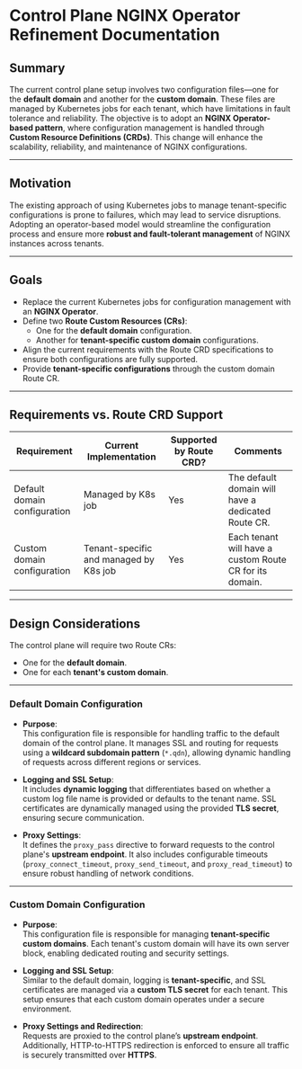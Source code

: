 # Control Plane NGINX Operator Refinement Documentation

## Summary
The current control plane setup involves two configuration files—one for the **default domain** and another for the **custom domain**. These files are managed by Kubernetes jobs for each tenant, which have limitations in fault tolerance and reliability. The objective is to adopt an **NGINX Operator-based pattern**, where configuration management is handled through **Custom Resource Definitions (CRDs)**. This change will enhance the scalability, reliability, and maintenance of NGINX configurations.

---

## Motivation
The existing approach of using Kubernetes jobs to manage tenant-specific configurations is prone to failures, which may lead to service disruptions. Adopting an operator-based model would streamline the configuration process and ensure more **robust and fault-tolerant management** of NGINX instances across tenants.

---

## Goals
- Replace the current Kubernetes jobs for configuration management with an **NGINX Operator**.
- Define two **Route Custom Resources (CRs)**:
  - One for the **default domain** configuration.
  - Another for **tenant-specific custom domain** configurations.
- Align the current requirements with the Route CRD specifications to ensure both configurations are fully supported.
- Provide **tenant-specific configurations** through the custom domain Route CR.

---

## Requirements vs. Route CRD Support

| **Requirement**                | **Current Implementation**   | **Supported by Route CRD?** | **Comments**                                            |
|---------------------------------|------------------------------|-----------------------------|---------------------------------------------------------|
| Default domain configuration    | Managed by K8s job            | Yes                         | The default domain will have a dedicated Route CR.       |
| Custom domain configuration     | Tenant-specific and managed by K8s job | Yes               | Each tenant will have a custom Route CR for its domain.  |

---

## Design Considerations
The control plane will require two Route CRs:
- One for the **default domain**.
- One for each **tenant's custom domain**.

---

### Default Domain Configuration

- **Purpose**:  
  This configuration file is responsible for handling traffic to the default domain of the control plane. It manages SSL and routing for requests using a **wildcard subdomain pattern** (`*.qdn`), allowing dynamic handling of requests across different regions or services.

- **Logging and SSL Setup**:  
  It includes **dynamic logging** that differentiates based on whether a custom log file name is provided or defaults to the tenant name. SSL certificates are dynamically managed using the provided **TLS secret**, ensuring secure communication.

- **Proxy Settings**:  
  It defines the `proxy_pass` directive to forward requests to the control plane's **upstream endpoint**. It also includes configurable timeouts (`proxy_connect_timeout`, `proxy_send_timeout`, and `proxy_read_timeout`) to ensure robust handling of network conditions.

---

### Custom Domain Configuration

- **Purpose**:  
  This configuration file is responsible for managing **tenant-specific custom domains**. Each tenant's custom domain will have its own server block, enabling dedicated routing and security settings.

- **Logging and SSL Setup**:  
  Similar to the default domain, logging is **tenant-specific**, and SSL certificates are managed via a **custom TLS secret** for each tenant. This setup ensures that each custom domain operates under a secure environment.

- **Proxy Settings and Redirection**:  
  Requests are proxied to the control plane’s **upstream endpoint**. Additionally, HTTP-to-HTTPS redirection is enforced to ensure all traffic is securely transmitted over **HTTPS**.

